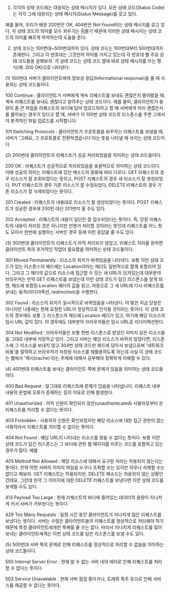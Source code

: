 1. 각각의 상태 코드에는 대응되는 상태 메시지가 있다.
모든 상태 코드(Status Code)는 각각 그에 대응되는 상태 메시지(Status Message)를 갖고 있다.

예를 들어, 우리가 배운 200번은 OK, 404번은 Not Found라는 상태 메시지를 갖고 있다. 
각 상태 코드의 의미를 모두 외우기는 힘들기 때문에 이러한 상태 메시지는 상태 코드의 의미를 빠르게 파악하는데 도움을 준다.

2. 상태 코드는 100번대~500번대까지 있다.
상태 코드는 100번대부터 500번대까지 존재한다. 
그리고 각 번호대는 그것만의 의미를 가지고 있는데 각 번호대 별 주요 상태 코드들을 살펴보자. 
각 상태 코드는 상태 코드 옆에 바로 상태 메시지를 쓰는 형식(예: 200 OK)으로 나타낸다.

(1) 100번대
서버가 클라이언트에게 정보성 응답(Informational response)을 줄 때 사용되는 상태 코드들이다.

100 Continue : 클라이언트가 서버에게 계속 리퀘스트를 보내도 괜찮은지 물어봤을 때, 계속 리퀘스트를 보내도 괜찮다고 알려주는 상태 코드이다. 
예를 들어, 클라이언트가 용량이 좀 큰 파일을 리퀘스트의 바디에 담아 업로드하려고 할 때 서버에게 미리 괜찮은지를 물어보는 경우가 있다고 할 때, 
서버가 이 100번 상태 코드의 리스폰스를 주면 그제서야 본격적인 파일 업로드를 시작합니다.

101 Switching Protocols : 클라이언트가 프로토콜을 바꾸자는 리퀘스트를 보냈을 때, 서버가 '그래요, 그 프로토콜로 전환하겠습니다'라는 뜻을 나타낼 때 쓰이는 상태 코드이다.

(2) 200번대
클라이언트의 리퀘스트가 성공 처리되었음을 의미하는 상태 코드들이다.

200 OK : 리퀘스트가 성공적으로 처리되었음을 포괄적으로 의미하는 상태 코드이다. 이때 성공의 의미는 리퀘스트에 있던 메소드의 종류에 따라 다르다. GET 리퀘스트의 경우 리소스가 잘 조회되었다는 뜻이고, POST 리퀘스트의 경우 새 리소스가 잘 생성되었다, PUT 리퀘스트의 경우 기존 리소스가 잘 수정되었다, DELETE 리퀘스트의 경우 기존 리소스가 잘 삭제되었다는 뜻이다.

201 Created : 리퀘스트의 내용대로 리소스가 잘 생성되었다는 뜻이다. POST 리퀘스트가 성공한 경우에 200번 대신 201번이 올 수도 있다.

202 Accepted : 리퀘스트의 내용이 일단은 잘 접수되었다는 뜻이다. 즉, 당장 리퀘스트의 내용이 처리된 것은 아니지만 언젠가 처리할 것이라는 뜻인데
리퀘스트를 어느 정도 모아서 한번에 실행하는 서버인 경우 등에 이런 응답을 줄 수도 있다.

(3) 300번대
클라이언트의 리퀘스트가 아직 처리되지 않았고, 리퀘스트 처리를 원하면 클라이언트 측의 추가적인 작업이 필요함을 의미하는 상태 코드들이다.

301 Moved Permanently : 리소스의 위치가 바뀌었음을 나타낸다. 보통 이런 상태 코드가 있는 리스폰스의 헤드에는 Location이라는 헤더도 일반적으로 함께 포함되어 있다. 그리고 그 헤더의 값으로 리소스에 접근할 수 있는 새 URL이 담겨있는데 대부분의 브라우저는 만약 GET 리퀘스트를 보냈는데 이런 상태 코드가 담긴 리스폰스를 받게 되면, 헤드에 포함된 Location 헤더의 값을 읽고, 자동으로 그 새 URL에 다시 리퀘스트를 보내는 동작(리다이렉션, redirection)을 수행한다.

302 Found : 리소스의 위치가 일시적으로 바뀌었음을 나타낸다. 이 말은 지금 당장은 아니지만 나중에는 현재 요청한 URL이 정상적으로 인식될 것이라는 뜻이다. 이 상태 코드의 경우에도 보통 그 리스폰스의 헤드에 Location 헤더가 있고, 여기에 해당 리소스의 임시 URL 값이 있다. 이 경우에도 대부분의 브라우저들은 임시 URL로 리다이렉션한다.

304 Not Modified : 브라우저들은 보통 한번 리스폰스로 받았던 이미지 같은 리소스들을 그대로 내부에 저장하고 있다. 그리고 서버는 해당 리소스가 바뀌지 않았다면, 리스폰스에 그 리소스를 보내지 않고 304번 상태 코드만 헤드에 담아서 보냄으로써 '네트워크 비용'을 절약하고 브라우저가 저장된 리소스를 재활용하도록 하는데 사실 이 상태 코드는 웹에서 '캐시(cache)'라는 주제에 대해서 공부해야 정확하게 이해할 수 있다. 

(4) 400번대
리퀘스트를 보내는 클라이언트 쪽에 문제가 있음을 의미하는 상태 코드들이다.

400 Bad Request : 말그대로 리퀘스트에 문제가 있음을 나타냅니다. 리퀘스트 내부 내용의 문법에 오류가 존재하는 등의 이유로 인해 발생한다.

401 Unauthorized : 아직 신원이 확인되지 않은(unauthenticated) 사용자로부터 온 리퀘스트를 처리할 수 없다는 뜻이다.

403 Forbidden : 사용자의 신원은 확인되었지만 해당 리소스에 대한 접근 권한이 없는 사용자라서 리퀘스트를 처리할 수 없다는 뜻이다.

404 Not Found : 해당 URL이 나타내는 리소스를 찾을 수 없다는 뜻이다. 보통 이런 상태 코드가 담긴 리스폰스는 그 바디에 관련 웹 페이지를 이루는 코드를 포함하고 있는 경우가 많다. 예를

405 Method Not Allowed : 해당 리소스에 대해서 요구한 처리는 허용되지 않는다는 뜻이다. 만약 어떤 서버의 이미지 파일을 누구나 조회할 수는 있지만 아무나 삭제할 수는 없다고 해보자. GET 리퀘스트는 허용되지만, DELETE 메소드는 허용되지 않는 상황인 건데요. 그런데 만약 그 이미지에 대한 DELETE 리퀘스트를 보낸다면 이런 상태 코드를 보게될 수도 있다.

413 Payload Too Large : 현재 리퀘스트의 바디에 들어있는 데이터의 용량이 지나치게 커서 서버가 거부한다는 뜻이다.

429 Too Many Requests : 일정 시간 동안 클라이언트가 지나치게 많은 리퀘스트를 보냈다는 뜻이다. 서버는 수많은 클라이언트들의 리퀘스트를 정상적으로 처리해야 하기 때문에 특정 클라이언트에게만 특혜를 줄 수는 없다. 따라서 지나치게 리퀘스트를 많이 보내는 클라이언트에게는 이런 상태 코드를 담은 리스폰스를 보낼 수도 있다.

(5) 500번대
서버 쪽의 문제로 인해 리퀘스트를 정상적으로 처리할 수 없음을 의미하는 상태 코드들이다.

500 Internal Server Error : 현재 알 수 없는 서버 내의 에러로 인해 리퀘스트를 처리할 수 없다는 뜻이다.

503 Service Unavailable : 현재 서버 점검 중이거나, 트래픽 폭주 등으로 인해 서비스를 제공할 수 없다는 뜻이다.